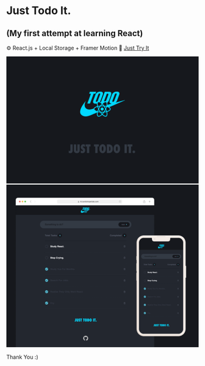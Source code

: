 # Just Todo It.
## (My first attempt at learning React) 
⚙️ React.js + Local Storage + Framer Motion 🤝 [Just Try It](https://boolflix-streaming.netlify.app/)

![alt text](./public/screen-1.png)
![alt text](./public/screen-2.png)

Thank You :)